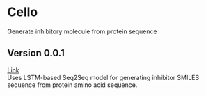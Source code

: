 # Cello
Generate inhibitory molecule from protein sequence

## Version 0.0.1 
[Link](/leegw00-Cello-0.0.1) <br/>
Uses LSTM-based Seq2Seq model for generating inhibitor SMILES sequence from protein amino acid sequence. <br/>
